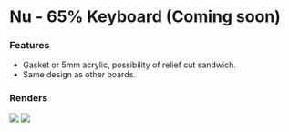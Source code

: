 # Nu - 65% Keyboard (Coming soon)

### Features

* Gasket or 5mm acrylic, possibility of relief cut sandwich.
* Same design as other boards.

### Renders

<img src=https://cdn.discordapp.com/attachments/591539164584083476/851709403929640970/nu_testing_2021-Jun-08_06-20-19AM-000_CustomizedView12512275072.png>
<img src=https://cdn.discordapp.com/attachments/591539164584083476/851709402846330890/nu_testing_2021-Jun-08_06-25-35AM-000_CustomizedView8639856171.png>
